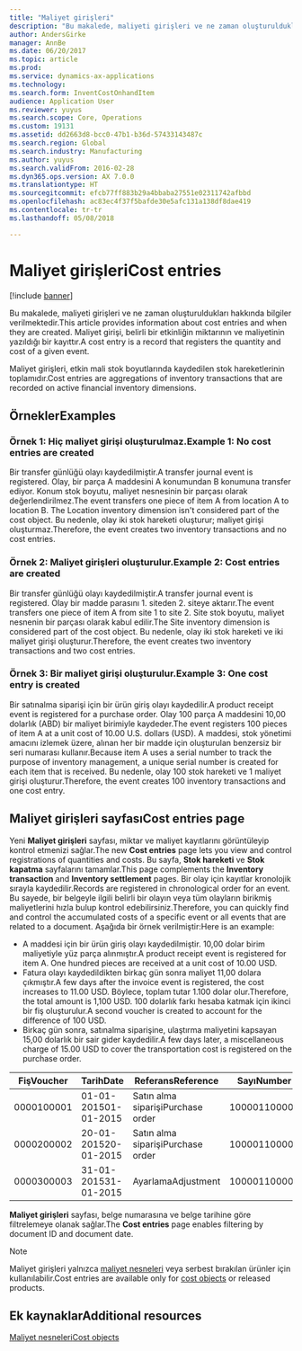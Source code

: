 ```yaml
---
title: "Maliyet girişleri"
description: "Bu makalede, maliyeti girişleri ve ne zaman oluşturuldukları hakkında bilgiler verilmektedir. Maliyet girişi, belirli bir etkinliğin miktarının ve maliyetinin yazıldığı bir kayıttır."
author: AndersGirke
manager: AnnBe
ms.date: 06/20/2017
ms.topic: article
ms.prod: 
ms.service: dynamics-ax-applications
ms.technology: 
ms.search.form: InventCostOnhandItem
audience: Application User
ms.reviewer: yuyus
ms.search.scope: Core, Operations
ms.custom: 19131
ms.assetid: dd2663d8-bcc0-47b1-b36d-57433143487c
ms.search.region: Global
ms.search.industry: Manufacturing
ms.author: yuyus
ms.search.validFrom: 2016-02-28
ms.dyn365.ops.version: AX 7.0.0
ms.translationtype: HT
ms.sourcegitcommit: efcb77ff883b29a4bbaba27551e02311742afbbd
ms.openlocfilehash: ac83ec4f37f5bafde30e5afc131a138df8dae419
ms.contentlocale: tr-tr
ms.lasthandoff: 05/08/2018

---
```


# <a name="cost-entries"></a><span data-ttu-id="bba93-104">Maliyet girişleri</span><span class="sxs-lookup"><span data-stu-id="bba93-104">Cost entries</span></span>

[!include [banner](../includes/banner.md)]

<span data-ttu-id="bba93-105">Bu makalede, maliyeti girişleri ve ne zaman oluşturuldukları hakkında bilgiler verilmektedir.</span><span class="sxs-lookup"><span data-stu-id="bba93-105">This article provides information about cost entries and when they are created.</span></span> <span data-ttu-id="bba93-106">Maliyet girişi, belirli bir etkinliğin miktarının ve maliyetinin yazıldığı bir kayıttır.</span><span class="sxs-lookup"><span data-stu-id="bba93-106">A cost entry is a record that registers the quantity and cost of a given event.</span></span>

<span data-ttu-id="bba93-107">Maliyet girişleri, etkin mali stok boyutlarında kaydedilen stok hareketlerinin toplamıdır.</span><span class="sxs-lookup"><span data-stu-id="bba93-107">Cost entries are aggregations of inventory transactions that are recorded on active financial inventory dimensions.</span></span>

## <a name="examples"></a><span data-ttu-id="bba93-108">Örnekler</span><span class="sxs-lookup"><span data-stu-id="bba93-108">Examples</span></span>
### <a name="example-1-no-cost-entries-are-created"></a><span data-ttu-id="bba93-109">Örnek 1: Hiç maliyet girişi oluşturulmaz.</span><span class="sxs-lookup"><span data-stu-id="bba93-109">Example 1: No cost entries are created</span></span>

<span data-ttu-id="bba93-110">Bir transfer günlüğü olayı kaydedilmiştir.</span><span class="sxs-lookup"><span data-stu-id="bba93-110">A transfer journal event is registered.</span></span> <span data-ttu-id="bba93-111">Olay, bir parça A maddesini A konumundan B konumuna transfer ediyor. Konum stok boyutu, maliyet nesnesinin bir parçası olarak değerlendirilmez.</span><span class="sxs-lookup"><span data-stu-id="bba93-111">The event transfers one piece of item A from location A to location B. The Location inventory dimension isn't considered part of the cost object.</span></span> <span data-ttu-id="bba93-112">Bu nedenle, olay iki stok hareketi oluşturur; maliyet girişi oluşturmaz.</span><span class="sxs-lookup"><span data-stu-id="bba93-112">Therefore, the event creates two inventory transactions and no cost entries.</span></span>

### <a name="example-2-cost-entries-are-created"></a><span data-ttu-id="bba93-113">Örnek 2: Maliyet girişleri oluşturulur.</span><span class="sxs-lookup"><span data-stu-id="bba93-113">Example 2: Cost entries are created</span></span>

<span data-ttu-id="bba93-114">Bir transfer günlüğü olayı kaydedilmiştir.</span><span class="sxs-lookup"><span data-stu-id="bba93-114">A transfer journal event is registered.</span></span> <span data-ttu-id="bba93-115">Olay bir madde parasını 1. siteden 2. siteye aktarır.</span><span class="sxs-lookup"><span data-stu-id="bba93-115">The event transfers one piece of item A from site 1 to site 2.</span></span> <span data-ttu-id="bba93-116">Site stok boyutu, maliyet nesnenin bir parçası olarak kabul edilir.</span><span class="sxs-lookup"><span data-stu-id="bba93-116">The Site inventory dimension is considered part of the cost object.</span></span> <span data-ttu-id="bba93-117">Bu nedenle, olay iki stok hareketi ve iki maliyet girişi oluşturur.</span><span class="sxs-lookup"><span data-stu-id="bba93-117">Therefore, the event creates two inventory transactions and two cost entries.</span></span>

### <a name="example-3-one-cost-entry-is-created"></a><span data-ttu-id="bba93-118">Örnek 3: Bir maliyet girişi oluşturulur.</span><span class="sxs-lookup"><span data-stu-id="bba93-118">Example 3: One cost entry is created</span></span>

<span data-ttu-id="bba93-119">Bir satınalma siparişi için bir ürün giriş olayı kaydedilir.</span><span class="sxs-lookup"><span data-stu-id="bba93-119">A product receipt event is registered for a purchase order.</span></span> <span data-ttu-id="bba93-120">Olay 100 parça A maddesini 10,00 dolarlık (ABD) bir maliyet birimiyle kaydeder.</span><span class="sxs-lookup"><span data-stu-id="bba93-120">The event registers 100 pieces of item A at a unit cost of 10.00 U.S. dollars (USD).</span></span> <span data-ttu-id="bba93-121">A maddesi, stok yönetimi amacını izlemek üzere, alınan her bir madde için oluşturulan benzersiz bir seri numarası kullanır.</span><span class="sxs-lookup"><span data-stu-id="bba93-121">Because item A uses a serial number to track the purpose of inventory management, a unique serial number is created for each item that is received.</span></span> <span data-ttu-id="bba93-122">Bu nedenle, olay 100 stok hareketi ve 1 maliyet girişi oluşturur.</span><span class="sxs-lookup"><span data-stu-id="bba93-122">Therefore, the event creates 100 inventory transactions and one cost entry.</span></span>

## <a name="cost-entries-page"></a><span data-ttu-id="bba93-123">Maliyet girişleri sayfası</span><span class="sxs-lookup"><span data-stu-id="bba93-123">Cost entries page</span></span>
<span data-ttu-id="bba93-124">Yeni **Maliyet girişleri** sayfası, miktar ve maliyet kayıtlarını görüntüleyip kontrol etmenizi sağlar.</span><span class="sxs-lookup"><span data-stu-id="bba93-124">The new **Cost entries** page lets you view and control registrations of quantities and costs.</span></span> <span data-ttu-id="bba93-125">Bu sayfa, **Stok hareketi** ve **Stok kapatma** sayfalarını tamamlar.</span><span class="sxs-lookup"><span data-stu-id="bba93-125">This page complements the **Inventory transaction** and **Inventory settlement** pages.</span></span> <span data-ttu-id="bba93-126">Bir olay için kayıtlar kronolojik sırayla kaydedilir.</span><span class="sxs-lookup"><span data-stu-id="bba93-126">Records are registered in chronological order for an event.</span></span> <span data-ttu-id="bba93-127">Bu sayede, bir belgeyle ilgili belirli bir olayın veya tüm olayların birikmiş maliyetlerini hızla bulup kontrol edebilirsiniz.</span><span class="sxs-lookup"><span data-stu-id="bba93-127">Therefore, you can quickly find and control the accumulated costs of a specific event or all events that are related to a document.</span></span> <span data-ttu-id="bba93-128">Aşağıda bir örnek verilmiştir:</span><span class="sxs-lookup"><span data-stu-id="bba93-128">Here is an example:</span></span>

-   <span data-ttu-id="bba93-129">A maddesi için bir ürün giriş olayı kaydedilmiştir. 10,00 dolar birim maliyetiyle yüz parça alınmıştır.</span><span class="sxs-lookup"><span data-stu-id="bba93-129">A product receipt event is registered for item A. One hundred pieces are received at a unit cost of 10.00 USD.</span></span>
-   <span data-ttu-id="bba93-130">Fatura olayı kaydedildikten birkaç gün sonra maliyet 11,00 dolara çıkmıştır.</span><span class="sxs-lookup"><span data-stu-id="bba93-130">A few days after the invoice event is registered, the cost increases to 11.00 USD.</span></span> <span data-ttu-id="bba93-131">Böylece, toplam tutar 1.100 dolar olur.</span><span class="sxs-lookup"><span data-stu-id="bba93-131">Therefore, the total amount is 1,100 USD.</span></span> <span data-ttu-id="bba93-132">100 dolarlık farkı hesaba katmak için ikinci bir fiş oluşturulur.</span><span class="sxs-lookup"><span data-stu-id="bba93-132">A second voucher is created to account for the difference of 100 USD.</span></span>
-   <span data-ttu-id="bba93-133">Birkaç gün sonra, satınalma siparişine, ulaştırma maliyetini kapsayan 15,00 dolarlık bir sair gider kaydedilir.</span><span class="sxs-lookup"><span data-stu-id="bba93-133">A few days later, a miscellaneous charge of 15.00 USD to cover the transportation cost is registered on the purchase order.</span></span>

| <span data-ttu-id="bba93-134">Fiş</span><span class="sxs-lookup"><span data-stu-id="bba93-134">Voucher</span></span> | <span data-ttu-id="bba93-135">Tarih</span><span class="sxs-lookup"><span data-stu-id="bba93-135">Date</span></span>       | <span data-ttu-id="bba93-136">Referans</span><span class="sxs-lookup"><span data-stu-id="bba93-136">Reference</span></span>      | <span data-ttu-id="bba93-137">Sayı</span><span class="sxs-lookup"><span data-stu-id="bba93-137">Number</span></span> | <span data-ttu-id="bba93-138">Lot kodu</span><span class="sxs-lookup"><span data-stu-id="bba93-138">Lot ID</span></span>  | <span data-ttu-id="bba93-139">Miktar</span><span class="sxs-lookup"><span data-stu-id="bba93-139">Quantity</span></span> | <span data-ttu-id="bba93-140">Tutar</span><span class="sxs-lookup"><span data-stu-id="bba93-140">Amount</span></span>  |
|---------|------------|----------------|--------|---------|---------------|----|
| <span data-ttu-id="bba93-141">00001</span><span class="sxs-lookup"><span data-stu-id="bba93-141">00001</span></span>   | <span data-ttu-id="bba93-142">01-01-2015</span><span class="sxs-lookup"><span data-stu-id="bba93-142">01-01-2015</span></span> | <span data-ttu-id="bba93-143">Satın alma siparişi</span><span class="sxs-lookup"><span data-stu-id="bba93-143">Purchase order</span></span> | <span data-ttu-id="bba93-144">100001</span><span class="sxs-lookup"><span data-stu-id="bba93-144">100001</span></span> | <span data-ttu-id="bba93-145">0000101</span><span class="sxs-lookup"><span data-stu-id="bba93-145">0000101</span></span> | <span data-ttu-id="bba93-146">100,00</span><span class="sxs-lookup"><span data-stu-id="bba93-146">100.00</span></span>   | <span data-ttu-id="bba93-147">1000,00</span><span class="sxs-lookup"><span data-stu-id="bba93-147">1000.00</span></span> |
| <span data-ttu-id="bba93-148">00002</span><span class="sxs-lookup"><span data-stu-id="bba93-148">00002</span></span>   | <span data-ttu-id="bba93-149">20-01-2015</span><span class="sxs-lookup"><span data-stu-id="bba93-149">20-01-2015</span></span> | <span data-ttu-id="bba93-150">Satın alma siparişi</span><span class="sxs-lookup"><span data-stu-id="bba93-150">Purchase order</span></span> | <span data-ttu-id="bba93-151">100001</span><span class="sxs-lookup"><span data-stu-id="bba93-151">100001</span></span> | <span data-ttu-id="bba93-152">0000101</span><span class="sxs-lookup"><span data-stu-id="bba93-152">0000101</span></span> |          | <span data-ttu-id="bba93-153">100,00</span><span class="sxs-lookup"><span data-stu-id="bba93-153">100.00</span></span>  |
| <span data-ttu-id="bba93-154">00003</span><span class="sxs-lookup"><span data-stu-id="bba93-154">00003</span></span>   | <span data-ttu-id="bba93-155">31-01-2015</span><span class="sxs-lookup"><span data-stu-id="bba93-155">31-01-2015</span></span> | <span data-ttu-id="bba93-156">Ayarlama</span><span class="sxs-lookup"><span data-stu-id="bba93-156">Adjustment</span></span>     | <span data-ttu-id="bba93-157">100001</span><span class="sxs-lookup"><span data-stu-id="bba93-157">100001</span></span> | <span data-ttu-id="bba93-158">0000101</span><span class="sxs-lookup"><span data-stu-id="bba93-158">0000101</span></span> |          | <span data-ttu-id="bba93-159">15,00</span><span class="sxs-lookup"><span data-stu-id="bba93-159">15.00</span></span>   |

<span data-ttu-id="bba93-160">**Maliyet girişleri** sayfası, belge numarasına ve belge tarihine göre filtrelemeye olanak sağlar.</span><span class="sxs-lookup"><span data-stu-id="bba93-160">The **Cost entries** page enables filtering by document ID and document date.</span></span> 

> [!NOTE]
> <span data-ttu-id="bba93-161">Maliyet girişleri yalnızca [maliyet nesneleri](cost-object.md) veya serbest bırakılan ürünler için kullanılabilir.</span><span class="sxs-lookup"><span data-stu-id="bba93-161">Cost entries are available only for [cost objects](cost-object.md) or released products.</span></span>

<a name="additional-resources"></a><span data-ttu-id="bba93-162">Ek kaynaklar</span><span class="sxs-lookup"><span data-stu-id="bba93-162">Additional resources</span></span>
--------

[<span data-ttu-id="bba93-163">Maliyet nesneleri</span><span class="sxs-lookup"><span data-stu-id="bba93-163">Cost objects</span></span>](cost-object.md)




